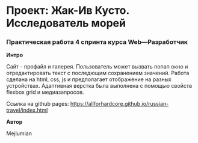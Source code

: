 # Проект: Жак-Ив Кусто. Исследователь морей

### Практическая работа 4 спринта курса Web—Разработчик

**Интро**

Сайт - профайл и галерея. Пользователь может вызвать попап окно и отредактировать текст с последющим сохранением значений. 
Работа сделана на html, css, js и предполагает отображение на разных устройствах. 
Адаптивная верстка была выполнена с помощью свойств flexbox grid и медиазапросов.

Ссылка на github pages:
https://allforhardcore.github.io/russian-travel/index.html

**Автор**

Mejlumian
